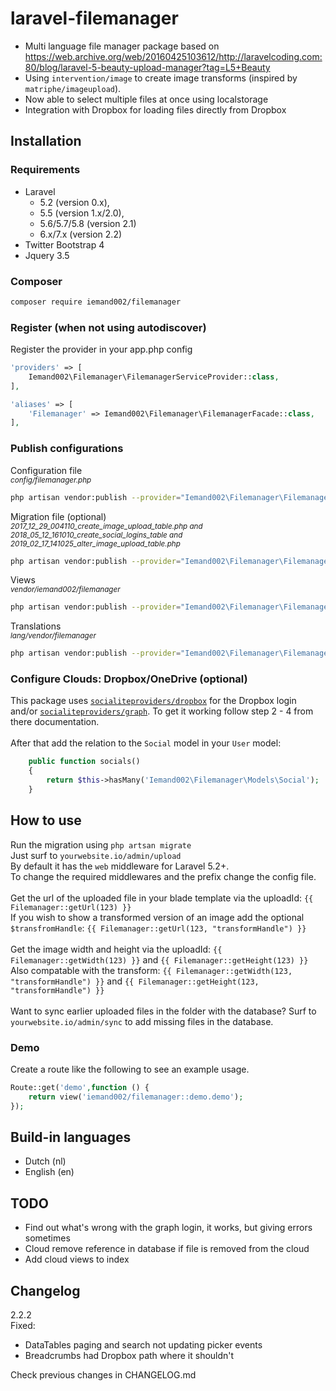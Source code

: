 # laravel-filemanager
* Multi language file manager package based on https://web.archive.org/web/20160425103612/http://laravelcoding.com:80/blog/laravel-5-beauty-upload-manager?tag=L5+Beauty
* Using ```intervention/image``` to create image transforms (inspired by ```matriphe/imageupload```).
* Now able to select multiple files at once using localstorage
* Integration with Dropbox for loading files directly from Dropbox

## Installation
### Requirements
* Laravel  
    * 5.2 (version 0.x), 
    * 5.5 (version 1.x/2.0), 
    * 5.6/5.7/5.8 (version 2.1)
    * 6.x/7.x (version 2.2)
* Twitter Bootstrap 4
* Jquery 3.5

### Composer
```bash
composer require iemand002/filemanager
```

### Register (when not using autodiscover)
Register the provider in your app.php config
```php
'providers' => [
    Iemand002\Filemanager\FilemanagerServiceProvider::class,
],

'aliases' => [
    'Filemanager' => Iemand002\Filemanager\FilemanagerFacade::class,
],
```

### Publish configurations
Configuration file  
<small>_config/filemanager.php_</small>
```bash
php artisan vendor:publish --provider="Iemand002\Filemanager\FilemanagerServiceProvider" --tag="config"
```

Migration file (optional)  
<small>_2017_12_29_004110_create_image_upload_table.php and 2018_05_12_161010_create_social_logins_table and 2019_02_17_141025_alter_image_upload_table.php_</small>
```bash
php artisan vendor:publish --provider="Iemand002\Filemanager\FilemanagerServiceProvider" --tag="migration"
```

Views  
<small>_vendor/iemand002/filemanager_</small>
```bash
php artisan vendor:publish --provider="Iemand002\Filemanager\FilemanagerServiceProvider" --tag="views"
```

Translations  
<small>_lang/vendor/filemanager_</small>
```bash
php artisan vendor:publish --provider="Iemand002\Filemanager\FilemanagerServiceProvider" --tag="translations"
```

### Configure Clouds: Dropbox/OneDrive (optional)
This package uses [`socialiteproviders/dropbox`](https://socialiteproviders.netlify.com/providers/dropbox.html) for the Dropbox login and/or [`socialiteproviders/graph`](https://socialiteproviders.netlify.com/providers/microsoft-graph.html). To get it working follow step 2 - 4 from there documentation.
<br><br>
After that add the relation to the `Social` model in your `User` model:
```php
    public function socials()
    {
        return $this->hasMany('Iemand002\Filemanager\Models\Social');
    }
```

## How to use
Run the migration using ```php artsan migrate```<br/>
Just surf to ```yourwebsite.io/admin/upload```<br/>
By default it has the ```web``` middleware for Laravel 5.2+.<br/>
To change the required middlewares and the prefix change the config file.
<br><br>
Get the url of the uploaded file in your blade template via the uploadId: ```{{ Filemanager::getUrl(123) }}```<br>
If you wish to show a transformed version of an image add the optional ```$transfromHandle```: ```{{ Filemanager::getUrl(123, "transformHandle") }}```<br>
<br>
Get the image width and height via the uploadId: ```{{ Filemanager::getWidth(123) }}``` and ```{{ Filemanager::getHeight(123) }}```<br>
Also compatable with the transform: ```{{ Filemanager::getWidth(123, "transformHandle") }}``` and ```{{ Filemanager::getHeight(123, "transformHandle") }}```<br>
<br>
Want to sync earlier uploaded files in the folder with the database? Surf to ```yourwebsite.io/admin/sync``` to add missing files in the database.

### Demo
Create a route like the following to see an example usage.
````php
Route::get('demo',function () {
    return view('iemand002/filemanager::demo.demo');
});
````

## Build-in languages
* Dutch (nl)
* English (en)

## TODO
* Find out what's wrong with the graph login, it works, but giving errors sometimes
* Cloud remove reference in database if file is removed from the cloud
* Add cloud views to index

## Changelog
2.2.2  
Fixed:  
* DataTables paging and search not updating picker events
* Breadcrumbs had Dropbox path where it shouldn't

Check previous changes in CHANGELOG.md
